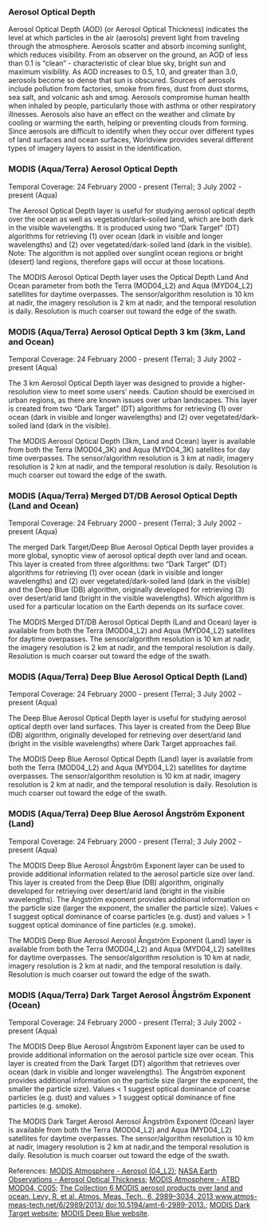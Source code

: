 ### Aerosol Optical Depth
Aerosol Optical Depth (AOD) (or Aerosol Optical Thickness) indicates the level at which particles in the air (aerosols) prevent light from traveling through the atmosphere. Aerosols scatter and absorb incoming sunlight, which reduces visibility. From an observer on the ground, an AOD of less than 0.1 is “clean” - characteristic of clear blue sky, bright sun and maximum visibility. As AOD increases to 0.5, 1.0, and greater than 3.0, aerosols become so dense that sun is obscured. Sources of aerosols include pollution from factories, smoke from fires, dust from dust storms, sea salt, and volcanic ash and smog. Aerosols compromise human health when inhaled by people, particularly those with asthma or other respiratory illnesses. Aerosols also have an effect on the weather and climate by cooling or warming the earth, helping or preventing clouds from forming. Since aerosols are difficult to identify when they occur over different types of land surfaces and ocean surfaces, Worldview provides several different types of imagery layers to assist in the identification.

### MODIS (Aqua/Terra) Aerosol Optical Depth
Temporal Coverage: 24 February 2000 - present (Terra); 3 July 2002 - present (Aqua)

The Aerosol Optical Depth layer is useful for studying aerosol optical depth over the ocean as well as vegetation/dark-soiled land, which are both dark in the visible wavelengths. It is produced using two “Dark Target” (DT) algorithms for retrieving (1) over ocean (dark in visible and longer wavelengths) and (2) over vegetated/dark-soiled land (dark in the visible). Note: The algorithm is not applied over sunglint ocean regions or bright (desert) land regions, therefore gaps will occur at those locations.

The MODIS Aerosol Optical Depth layer uses the Optical Depth Land And Ocean parameter from both the Terra (MOD04_L2) and Aqua (MYD04_L2) satellites for daytime overpasses. The sensor/algorithm resolution is 10 km at nadir, the imagery resolution is 2 km at nadir, and the temporal resolution is daily. Resolution is much coarser out toward the edge of the swath.

### MODIS (Aqua/Terra) Aerosol Optical Depth 3 km (3km, Land and Ocean)
Temporal Coverage: 24 February 2000 - present (Terra); 3 July 2002 - present (Aqua)

The 3 km Aerosol Optical Depth layer was designed to provide a higher-resolution view to meet some users’ needs. Caution should be exercised in urban regions, as there are known issues over urban landscapes. This layer is created from two “Dark Target” (DT) algorithms for retrieving (1) over ocean (dark in visible and longer wavelengths) and (2) over vegetated/dark-soiled land (dark in the visible).

The MODIS Aerosol Optical Depth (3km, Land and Ocean) layer is available from both the Terra (MOD04_3K) and Aqua (MYD04_3K) satellites for day time overpasses. The sensor/algorithm resolution is 3 km at nadir, imagery resolution is 2 km at nadir, and the temporal resolution is daily. Resolution is much coarser out toward the edge of the swath.

### MODIS (Aqua/Terra) Merged DT/DB Aerosol Optical Depth (Land and Ocean)
Temporal Coverage: 24 February 2000 - present (Terra); 3 July 2002 - present (Aqua)

The merged Dark Target/Deep Blue Aerosol Optical Depth layer provides a more global, synoptic view of aerosol optical depth over land and ocean. This layer is created from three algorithms: two “Dark Target” (DT) algorithms for retrieving (1) over ocean (dark in visible and longer wavelengths) and (2) over vegetated/dark-soiled land (dark in the visible) and the Deep Blue (DB) algorithm, originally developed for retrieving (3) over desert/arid land (bright in the visible wavelengths). Which algorithm is used for a particular location on the Earth depends on its surface cover.

The MODIS Merged DT/DB Aerosol Optical Depth (Land and Ocean) layer is available from both the Terra (MOD04_L2) and Aqua (MYD04_L2) satellites for daytime overpasses. The sensor/algorithm resolution is 10 km at nadir, the imagery resolution is 2 km at nadir, and the temporal resolution is daily. Resolution is much coarser out toward the edge of the swath.

### MODIS (Aqua/Terra) Deep Blue Aerosol Optical Depth (Land)
Temporal Coverage: 24 February 2000 - present (Terra); 3 July 2002 - present (Aqua)

The Deep Blue Aerosol Optical Depth layer is useful for studying aerosol optical depth over land surfaces. This layer is created from the Deep Blue (DB) algorithm, originally developed for retrieving over desert/arid land (bright in the visible wavelengths) where Dark Target approaches fail.

The MODIS Deep Blue Aerosol Optical Depth (Land) layer is available from both the Terra (MOD04_L2) and Aqua (MYD04_L2) satellites for daytime overpasses. The sensor/algorithm resolution is 10 km at nadir,  imagery resolution is 2 km at nadir, and the temporal resolution is daily. Resolution is much coarser out toward the edge of the swath.

### MODIS (Aqua/Terra) Deep Blue Aerosol Ångström Exponent (Land)
Temporal Coverage: 24 February 2000 - present (Terra); 3 July 2002 - present (Aqua)

The MODIS Deep Blue Aerosol Ångström Exponent layer can be used to provide additional information related to the aerosol particle size over land. This layer is created from the Deep Blue (DB) algorithm, originally developed for retrieving over desert/arid land (bright in the visible wavelengths). The Ångström exponent provides additional information on the particle size (larger the exponent, the smaller the particle size). Values < 1 suggest optical dominance of coarse particles (e.g. dust) and values > 1 suggest optical dominance of fine particles (e.g. smoke).

The MODIS Deep Blue Aerosol Aerosol Ångström Exponent (Land) layer is available from both the Terra (MOD04_L2) and Aqua (MYD04_L2) satellites for daytime overpasses. The sensor/algorithm resolution is 10 km at nadir, imagery resolution is 2 km at nadir, and the temporal resolution is daily. Resolution is much coarser out toward the edge of the swath.

### MODIS (Aqua/Terra) Dark Target Aerosol Ångström Exponent (Ocean)
Temporal Coverage: 24 February 2000 - present (Terra); 3 July 2002 - present (Aqua)

The MODIS Deep Blue Aerosol Ångström Exponent layer can be used to provide additional information on the aerosol particle size over ocean. This layer is created from the Dark Target (DT) algorithm that retrieves over ocean (dark in visible and longer wavelengths). The Ångström exponent provides additional information on the particle size (larger the exponent, the smaller the particle size). Values < 1 suggest optical dominance of coarse particles (e.g. dust) and values > 1 suggest optical dominance of fine particles (e.g. smoke).

The MODIS Dark Target Aerosol Aerosol Ångström Exponent (Ocean) layer is available from both the Terra (MOD04_L2) and Aqua (MYD04_L2) satellites for daytime overpasses. The sensor/algorithm resolution is 10 km at nadir, imagery resolution is 2 km at nadir,and the temporal resolution is daily. Resolution is much coarser out toward the edge of the swath.

References: [MODIS Atmosphere - Aerosol (04_L2)](https://modis-atmos.gsfc.nasa.gov/products/aerosol); [NASA Earth Observations - Aerosol Optical Thickness](http://neo.sci.gsfc.nasa.gov/view.php?datasetId=MODAL2_M_AER_OD); [MODIS Atmosphere - ATBD MOD04, C005](https://modis-atmos.gsfc.nasa.gov/sites/default/files/ModAtmo/ATBD_MOD04_C005_rev2_0.pdf); [The Collection 6 MODIS aerosol products over land and ocean. Levy, R. et al. Atmos. Meas. Tech., 6, 2989–3034, 2013 www.atmos-meas-tech.net/6/2989/2013/ doi:10.5194/amt-6-2989-2013.](http://www.atmos-meas-tech.net/6/2989/2013/amt-6-2989-2013.pdf); [MODIS Dark Target website](http://darktarget.gsfc.nasa.gov/); [MODIS Deep Blue website](http://deepblue.gsfc.nasa.gov).
